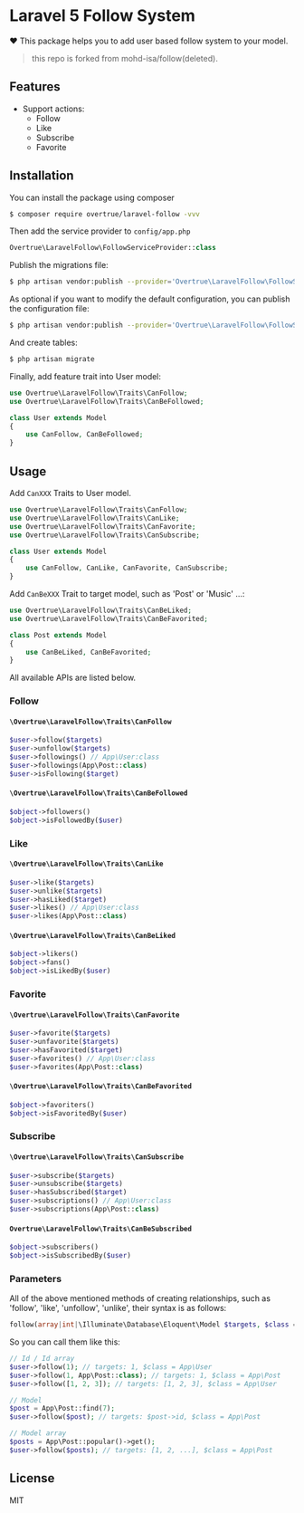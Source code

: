 # Laravel 5 Follow System

:heart: This package helps you to add user based follow system to your model.

> this repo is forked from mohd-isa/follow(deleted).

## Features

- Support actions:
    - Follow
    - Like
    - Subscribe
    - Favorite

## Installation

You can install the package using composer

```sh
$ composer require overtrue/laravel-follow -vvv
```

Then add the service provider to `config/app.php`

```php
Overtrue\LaravelFollow\FollowServiceProvider::class
```

Publish the migrations file:

```sh
$ php artisan vendor:publish --provider='Overtrue\LaravelFollow\FollowServiceProvider' --tag="migrations"
```

As optional if you want to modify the default configuration, you can publish the configuration file:
 
```sh
$ php artisan vendor:publish --provider='Overtrue\LaravelFollow\FollowServiceProvider' --tag="config"
```

And create tables:

```php
$ php artisan migrate
```

Finally, add feature trait into User model:

```php
use Overtrue\LaravelFollow\Traits\CanFollow;
use Overtrue\LaravelFollow\Traits\CanBeFollowed;

class User extends Model
{
    use CanFollow, CanBeFollowed;
}
```

## Usage

Add `CanXXX` Traits to User model.

```php
use Overtrue\LaravelFollow\Traits\CanFollow;
use Overtrue\LaravelFollow\Traits\CanLike;
use Overtrue\LaravelFollow\Traits\CanFavorite;
use Overtrue\LaravelFollow\Traits\CanSubscribe;

class User extends Model
{
    use CanFollow, CanLike, CanFavorite, CanSubscribe;
}
```

Add `CanBeXXX` Trait to target model, such as 'Post' or 'Music' ...:

```php
use Overtrue\LaravelFollow\Traits\CanBeLiked;
use Overtrue\LaravelFollow\Traits\CanBeFavorited;

class Post extends Model
{
    use CanBeLiked, CanBeFavorited;
}
```

All available APIs are listed below.

### Follow

#### `\Overtrue\LaravelFollow\Traits\CanFollow`

```php
$user->follow($targets)
$user->unfollow($targets)
$user->followings() // App\User:class
$user->followings(App\Post::class)
$user->isFollowing($target)
```

#### `\Overtrue\LaravelFollow\Traits\CanBeFollowed`

```php
$object->followers()
$object->isFollowedBy($user)
```

### Like

#### `\Overtrue\LaravelFollow\Traits\CanLike`

```php
$user->like($targets)
$user->unlike($targets)
$user->hasLiked($target)
$user->likes() // App\User:class
$user->likes(App\Post::class) 
```

#### `\Overtrue\LaravelFollow\Traits\CanBeLiked`

```php
$object->likers()
$object->fans() 
$object->isLikedBy($user)
```

### Favorite

#### `\Overtrue\LaravelFollow\Traits\CanFavorite`

```php
$user->favorite($targets)
$user->unfavorite($targets)
$user->hasFavorited($target)
$user->favorites() // App\User:class
$user->favorites(App\Post::class)
```

#### `\Overtrue\LaravelFollow\Traits\CanBeFavorited`

```php
$object->favoriters()
$object->isFavoritedBy($user)
```

### Subscribe

#### `\Overtrue\LaravelFollow\Traits\CanSubscribe`

```php
$user->subscribe($targets)
$user->unsubscribe($targets)
$user->hasSubscribed($target)
$user->subscriptions() // App\User:class
$user->subscriptions(App\Post::class)
```

#### `Overtrue\LaravelFollow\Traits\CanBeSubscribed`

```php
$object->subscribers()
$object->isSubscribedBy($user)
```

### Parameters

All of the above mentioned methods of creating relationships, such as 'follow', 'like', 'unfollow', 'unlike', their syntax is as follows:

```php
follow(array|int|\Illuminate\Database\Eloquent\Model $targets, $class = __CLASS__)
```

So you can call them like this:

```php
// Id / Id array
$user->follow(1); // targets: 1, $class = App\User
$user->follow(1, App\Post::class); // targets: 1, $class = App\Post
$user->follow([1, 2, 3]); // targets: [1, 2, 3], $class = App\User

// Model
$post = App\Post::find(7);
$user->follow($post); // targets: $post->id, $class = App\Post

// Model array
$posts = App\Post::popular()->get();
$user->follow($posts); // targets: [1, 2, ...], $class = App\Post
```

## License

MIT
